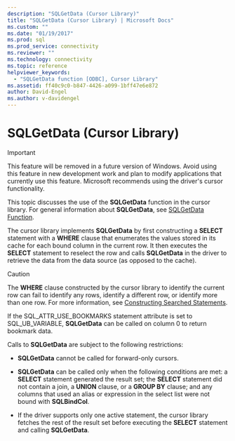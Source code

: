 ```yaml
---
description: "SQLGetData (Cursor Library)"
title: "SQLGetData (Cursor Library) | Microsoft Docs"
ms.custom: ""
ms.date: "01/19/2017"
ms.prod: sql
ms.prod_service: connectivity
ms.reviewer: ""
ms.technology: connectivity
ms.topic: reference
helpviewer_keywords: 
  - "SQLGetData function [ODBC], Cursor Library"
ms.assetid: ff40c9c0-b847-4426-a099-1bff47e6e872
author: David-Engel
ms.author: v-davidengel
---
```

# SQLGetData (Cursor Library)
> [!IMPORTANT]  
>  This feature will be removed in a future version of Windows. Avoid using this feature in new development work and plan to modify applications that currently use this feature. Microsoft recommends using the driver's cursor functionality.  
  
 This topic discusses the use of the **SQLGetData** function in the cursor library. For general information about **SQLGetData**, see [SQLGetData Function](../../../odbc/reference/syntax/sqlgetdata-function.md).  
  
 The cursor library implements **SQLGetData** by first constructing a **SELECT** statement with a **WHERE** clause that enumerates the values stored in its cache for each bound column in the current row. It then executes the **SELECT** statement to reselect the row and calls **SQLGetData** in the driver to retrieve the data from the data source (as opposed to the cache).  
  
> [!CAUTION]  
>  The **WHERE** clause constructed by the cursor library to identify the current row can fail to identify any rows, identify a different row, or identify more than one row. For more information, see [Constructing Searched Statements](../../../odbc/reference/appendixes/constructing-searched-statements.md).  
  
 If the SQL_ATTR_USE_BOOKMARKS statement attribute is set to SQL_UB_VARIABLE, **SQLGetData** can be called on column 0 to return bookmark data.  
  
 Calls to **SQLGetData** are subject to the following restrictions:  
  
-   **SQLGetData** cannot be called for forward-only cursors.  
  
-   **SQLGetData** can be called only when the following conditions are met: a **SELECT** statement generated the result set; the **SELECT** statement did not contain a join, a **UNION** clause, or a **GROUP BY** clause; and any columns that used an alias or expression in the select list were not bound with **SQLBindCol**.  
  
-   If the driver supports only one active statement, the cursor library fetches the rest of the result set before executing the **SELECT** statement and calling **SQLGetData**.
